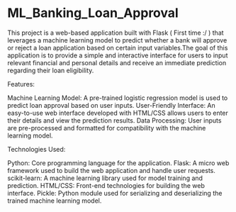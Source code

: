 # ML_Banking_Loan_Approval
This project is a web-based application built with Flask ( First time :/ )  that leverages a machine learning model to predict whether a bank will approve or reject a loan application based on certain input variables.The goal of this application is to provide a simple and interactive interface for users to input relevant financial and personal details and receive an immediate prediction regarding their loan eligibility.

Features:

Machine Learning Model: A pre-trained logistic regression model is used to predict loan approval based on user inputs.
User-Friendly Interface: An easy-to-use web interface developed with HTML/CSS allows users to enter their details and view the prediction results.
Data Processing: User inputs are pre-processed and formatted for compatibility with the machine learning model.

Technologies Used:

Python: Core programming language for the application.
Flask: A micro web framework used to build the web application and handle user requests.
scikit-learn: A machine learning library used for model training and prediction.
HTML/CSS: Front-end technologies for building the web interface.
Pickle: Python module used for serializing and deserializing the trained machine learning model.
